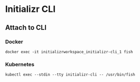 # Initializr CLI

## Attach to CLI

### Docker

```
docker exec -it initializrworkspace_initializr-cli_1 fish
```

### Kubernetes

```
kubectl exec --stdin --tty initializr-cli -- /usr/bin/fish
```
